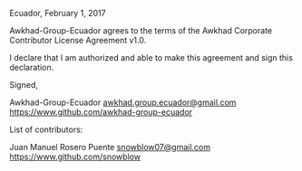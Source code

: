 Ecuador, February 1, 2017

Awkhad-Group-Ecuador agrees to the terms of the Awkhad Corporate Contributor License Agreement v1.0.

I declare that I am authorized and able to make this agreement and sign this declaration.

Signed,

Awkhad-Group-Ecuador awkhad.group.ecuador@gmail.com https://www.github.com/awkhad-group-ecuador

List of contributors:

Juan Manuel Rosero Puente snowblow07@gmail.com https://www.github.com/snowblow
